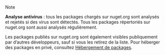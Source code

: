 > [!Note]
> **Analyse antivirus** : tous les packages chargés sur nuget.org sont analysés et rejetés si des virus sont détectés. Tous les packages répertoriés sur nuget.org sont aussi analysés régulièrement.
>
> Les packages publiés sur nuget.org sont également visibles publiquement par d’autres développeurs, sauf si vous les retirez de la liste. Pour héberger des packages en privé, consultez [Hébergement de packages](../../hosting-packages/overview.md).